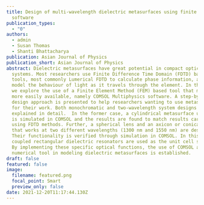 ```yaml
---
title: Design of multi-wavelength dielectric metasurfaces using finite element
  software
publication_types:
  - "0"
authors:
  - admin
  - Susan Thomas
  - Shanti Bhattacharya
publication: Asian Journal of Physics
publication_short: Asian Journal of Physics
abstract: Dielectric metasurfaces have great potential in compact optical
  systems. Most researchers use Finite Difference Time Domain (FDTD) based
  tools, most commonly Lumerical FDTD to calculate phase information, as well as
  model the behaviour of light as it travels through the element. In this paper,
  we explore the use of a Finite Element Method (FEM) based tool that may be
  more easily available, namely COMSOL Multiphysics software. A step-by-step
  design approach is presented to help researchers wanting to use metasurfaces
  for their work. Both monochromatic and two-wavelength system designs are
  explained in detail.  In the former case, a cylindrical metasurface unit cell
  is simulated in COMSOL and the results are found to match results carried out
  using FDTD methods. Further, a spherical lens and an axicon or conical lens
  that works at two different wavelengths (1300 nm and 1550 nm) are designed.
  Their functionality is verified through simulation in COMSOL. In this design,
  coupled rectangular dielectric resonators are used as the unit cell structure.
  By implementing these specific optical functions, the use of COMSOL as a
  numerical tool in modeling dielectric metasurfaces is established.
draft: false
featured: false
image:
  filename: featured.png
  focal_point: Smart
  preview_only: false
date: 2021-12-20T11:17:44.130Z
---
```

